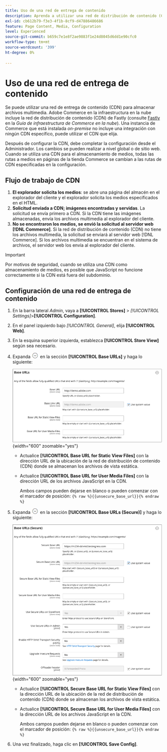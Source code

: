 ```yaml
---
title: Uso de una red de entrega de contenido
description: Aprenda a utilizar una red de distribución de contenido (CDN) para almacenar archivos multimedia.
exl-id: cb612b79-f3e3-4f1b-8cf9-d47886486686
feature: Page Content, Media, Configuration
level: Experienced
source-git-commit: b659c7e1e8f2ae9883f1e24d8045d6dd1e90cfc0
workflow-type: tm+mt
source-wordcount: '399'
ht-degree: 0%

---
```


# Uso de una red de entrega de contenido

Se puede utilizar una red de entrega de contenido (CDN) para almacenar archivos multimedia. Adobe Commerce en la infraestructura en la nube incluye la red de distribución de contenido (CDN) de Fastly (consulte [Fastly](https://experienceleague.adobe.com/docs/commerce-cloud-service/user-guide/cdn/fastly.html) en la _Guía de infraestructura de Commerce en la nube_). Una instancia de Commerce que está instalada _on-premise_ no incluye una integración con ningún CDN específico, puede utilizar el CDN que elija.

Después de configurar la CDN, debe completar la configuración desde el Administrador. Los cambios se pueden realizar a nivel global o de sitio web. Cuando se utiliza una CDN para el almacenamiento de medios, todas las rutas a medios en páginas de la tienda Commerce se cambian a las rutas de CDN especificadas en la configuración.

## Flujo de trabajo de CDN

1. **El explorador solicita los medios**: se abre una página del almacén en el explorador del cliente y el explorador solicita los medios especificados en el HTML.
1. **Solicitud enviada a CDN; imágenes encontradas y servidas**. La solicitud se envía primero a CDN. Si la CDN tiene las imágenes almacenadas, envía los archivos multimedia al explorador del cliente.
1. **No se encontraron los medios, se envió la solicitud al servidor web [!DNL Commerce]**. Si la red de distribución de contenido (CDN) no tiene los archivos multimedia, la solicitud se enviará al servidor web [!DNL Commerce]. Si los archivos multimedia se encuentran en el sistema de archivos, el servidor web los envía al explorador del cliente.

>[!IMPORTANT]
>
>Por motivos de seguridad, cuando se utiliza una CDN como almacenamiento de medios, es posible que JavaScript no funcione correctamente si la CDN está fuera del subdominio.

## Configuración de una red de entrega de contenido

1. En la barra lateral _Admin_, vaya a **[!UICONTROL Stores]** > _[!UICONTROL Settings]_>**[!UICONTROL Configuration]**.

1. En el panel izquierdo bajo _[!UICONTROL General]_, elija **[!UICONTROL Web]**.

1. En la esquina superior izquierda, establezca **[!UICONTROL Store View]** según sea necesario.

1. Expanda ![Selector de expansión](../assets/icon-display-expand.png) en la sección **[!UICONTROL Base URLs]** y haga lo siguiente:

   ![Configuración general - URL de base web](./assets/web-base-urls.png){width="600" zoomable="yes"}

   - Actualice **[!UICONTROL Base URL for Static View Files]** con la dirección URL de la ubicación de la red de distribución de contenido (CDN) donde se almacenan los archivos de vista estática.

   - Actualice **[!UICONTROL Base URL for User Media Files]** con la dirección URL de los archivos JavaScript en la CDN.

     Ambos campos pueden dejarse en blanco o pueden comenzar con el marcador de posición: `{% raw %}{{unsecure_base_url}}{% endraw %}`

1. Expanda ![Selector de expansión](../assets/icon-display-expand.png) en la sección **[!UICONTROL Base URLs (Secure)]** y haga lo siguiente:

   ![Configuración general - URL de base web (seguras)](./assets/web-base-urls-secure.png){width="600" zoomable="yes"}

   - Actualice **[!UICONTROL Secure Base URL for Static View Files]** con la dirección URL de la ubicación de la red de distribución de contenido (CDN) donde se almacenan los archivos de vista estática.

   - Actualice **[!UICONTROL Secure Base URL for User Media Files]** con la dirección URL de los archivos JavaScript en la CDN.

     Ambos campos pueden dejarse en blanco o pueden comenzar con el marcador de posición: `{% raw %}{{unsecure_base_url}}{% endraw %}`

1. Una vez finalizado, haga clic en **[!UICONTROL Save Config]**.
